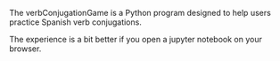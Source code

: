 The verbConjugationGame is a Python program designed to help users practice Spanish verb conjugations. 

The experience is a bit better if you open a jupyter notebook on your browser. 